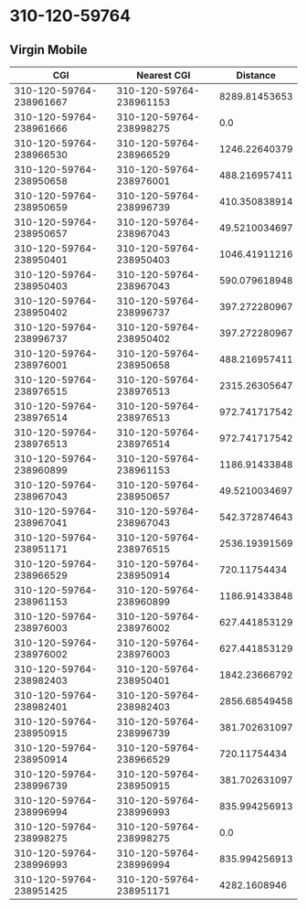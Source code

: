 # 310-120-59764
## Virgin Mobile


| CGI | Nearest CGI | Distance |
|-----|-------------|----------|
| 310-120-59764-238961667 | 310-120-59764-238961153 | 8289.81453653 |
| 310-120-59764-238961666 | 310-120-59764-238998275 | 0.0 |
| 310-120-59764-238966530 | 310-120-59764-238966529 | 1246.22640379 |
| 310-120-59764-238950658 | 310-120-59764-238976001 | 488.216957411 |
| 310-120-59764-238950659 | 310-120-59764-238996739 | 410.350838914 |
| 310-120-59764-238950657 | 310-120-59764-238967043 | 49.5210034697 |
| 310-120-59764-238950401 | 310-120-59764-238950403 | 1046.41911216 |
| 310-120-59764-238950403 | 310-120-59764-238967043 | 590.079618948 |
| 310-120-59764-238950402 | 310-120-59764-238996737 | 397.272280967 |
| 310-120-59764-238996737 | 310-120-59764-238950402 | 397.272280967 |
| 310-120-59764-238976001 | 310-120-59764-238950658 | 488.216957411 |
| 310-120-59764-238976515 | 310-120-59764-238976513 | 2315.26305647 |
| 310-120-59764-238976514 | 310-120-59764-238976513 | 972.741717542 |
| 310-120-59764-238976513 | 310-120-59764-238976514 | 972.741717542 |
| 310-120-59764-238960899 | 310-120-59764-238961153 | 1186.91433848 |
| 310-120-59764-238967043 | 310-120-59764-238950657 | 49.5210034697 |
| 310-120-59764-238967041 | 310-120-59764-238967043 | 542.372874643 |
| 310-120-59764-238951171 | 310-120-59764-238976515 | 2536.19391569 |
| 310-120-59764-238966529 | 310-120-59764-238950914 | 720.11754434 |
| 310-120-59764-238961153 | 310-120-59764-238960899 | 1186.91433848 |
| 310-120-59764-238976003 | 310-120-59764-238976002 | 627.441853129 |
| 310-120-59764-238976002 | 310-120-59764-238976003 | 627.441853129 |
| 310-120-59764-238982403 | 310-120-59764-238950401 | 1842.23666792 |
| 310-120-59764-238982401 | 310-120-59764-238982403 | 2856.68549458 |
| 310-120-59764-238950915 | 310-120-59764-238996739 | 381.702631097 |
| 310-120-59764-238950914 | 310-120-59764-238966529 | 720.11754434 |
| 310-120-59764-238996739 | 310-120-59764-238950915 | 381.702631097 |
| 310-120-59764-238996994 | 310-120-59764-238996993 | 835.994256913 |
| 310-120-59764-238998275 | 310-120-59764-238998275 | 0.0 |
| 310-120-59764-238996993 | 310-120-59764-238996994 | 835.994256913 |
| 310-120-59764-238951425 | 310-120-59764-238951171 | 4282.1608946 |
